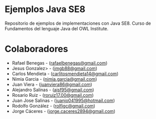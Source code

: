 Ejemplos Java SE8
====
Repositorio de ejemplos de implementaciones con Java SE8. Curso de Fundamentos del lenguaje Java del OWL Institute.

Colaboradores
===
- Rafael Benegas - (rafaelbenegas@gmail.com)
- Jesus Gonzalez> - (jmgb88@gmail.com)
- Carlos Mendieta - (carlitosmendieta14@gmail.com)
- Nimia Garcia - (nimia.garcia@gmail.com)
- Juan Viera - (juanviera86@gmail.com)
- Alejandro Salinas - (ajsf95@gmail.com)
- Rosario Ruiz - (roruiz17.00@gmail.com)
- Juan Jose Salinas - (juanjo041995@hotmail.com)
- Rodolfo González - (rolfigc@gmail.com)
- Jorge Cáceres - (jorge.caceres2894@gmail.com)
